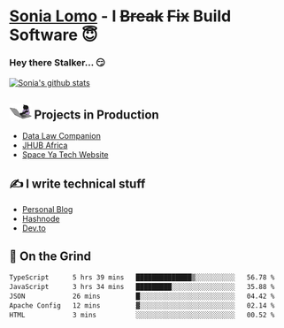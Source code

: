 # [Sonia Lomo](https://sonylomo.github.io/) - I ~~Break~~ ~~Fix~~ Build Software 😇
### Hey there Stalker... 😏 

<a href="https://github.com/sonylomo/github-readme-stats">
  <img align="center" src="https://media.giphy.com/media/lU05nFSW6Y2A/giphy.gif" alt="Sonia's github stats" />
</a>

## <img src="assets/devcat.gif" width="40"> Projects in Production
- [Data Law Companion](https://datalawcompanion.org/)
- [JHUB Africa](https://jhubafrica.com/)
- [Space Ya Tech Website](https://www.spaceyatech.com/)

## ✍️ I write technical stuff
- [Personal Blog](https://sonylomo-github-io.vercel.app/blog)
- [Hashnode](https://sonylomo.hashnode.dev/)
- [Dev.to](https://dev.to/sonylomo)

## 🤡 On the Grind
<!--START_SECTION:waka-->

```txt
TypeScript      5 hrs 39 mins   ██████████████▒░░░░░░░░░░   56.78 %
JavaScript      3 hrs 34 mins   █████████░░░░░░░░░░░░░░░░   35.88 %
JSON            26 mins         █░░░░░░░░░░░░░░░░░░░░░░░░   04.42 %
Apache Config   12 mins         ▓░░░░░░░░░░░░░░░░░░░░░░░░   02.14 %
HTML            3 mins          ░░░░░░░░░░░░░░░░░░░░░░░░░   00.52 %
```

<!--END_SECTION:waka-->
